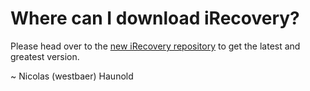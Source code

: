 # Where can I download iRecovery?
Please head over to the [new iRecovery repository](http://github.com/Chronic-Dev/irecovery "iRecovery") to get the latest and greatest version.

~ Nicolas (westbaer) Haunold

